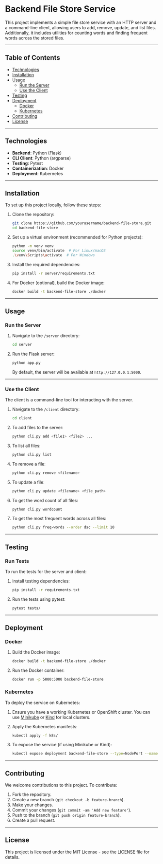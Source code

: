 # Backend File Store Service

This project implements a simple file store service with an HTTP server and a command-line client, allowing users to add, remove, update, and list files. Additionally, it includes utilities for counting words and finding frequent words across the stored files.

---

## Table of Contents

- [Technologies](#technologies)
- [Installation](#installation)
- [Usage](#usage)
  - [Run the Server](#run-the-server)
  - [Use the Client](#use-the-client)
- [Testing](#testing)
- [Deployment](#deployment)
  - [Docker](#docker)
  - [Kubernetes](#kubernetes)
- [Contributing](#contributing)
- [License](#license)

---

## Technologies

- **Backend**: Python (Flask)
- **CLI Client**: Python (argparse)
- **Testing**: Pytest
- **Containerization**: Docker
- **Deployment**: Kubernetes

---

## Installation

To set up this project locally, follow these steps:

1. Clone the repository:
   ```bash
   git clone https://github.com/yourusername/backend-file-store.git
   cd backend-file-store
   ```

2. Set up a virtual environment (recommended for Python projects):
   ```bash
   python -m venv venv
   source venv/bin/activate  # For Linux/macOS
   .\venv\Scripts\activate  # For Windows
   ```

3. Install the required dependencies:
   ```bash
   pip install -r server/requirements.txt
   ```

4. For Docker (optional), build the Docker image:
   ```bash
   docker build -t backend-file-store ./docker
   ```

---

## Usage

### Run the Server

1. Navigate to the `/server` directory:
   ```bash
   cd server
   ```

2. Run the Flask server:
   ```bash
   python app.py
   ```

   By default, the server will be available at `http://127.0.0.1:5000`.

---

### Use the Client

The client is a command-line tool for interacting with the server.

1. Navigate to the `/client` directory:
   ```bash
   cd client
   ```

2. To add files to the server:
   ```bash
   python cli.py add <file1> <file2> ...
   ```

3. To list all files:
   ```bash
   python cli.py list
   ```

4. To remove a file:
   ```bash
   python cli.py remove <filename>
   ```

5. To update a file:
   ```bash
   python cli.py update <filename> <file_path>
   ```

6. To get the word count of all files:
   ```bash
   python cli.py wordcount
   ```

7. To get the most frequent words across all files:
   ```bash
   python cli.py freq-words --order dsc --limit 10
   ```

---

## Testing

### Run Tests

To run the tests for the server and client:

1. Install testing dependencies:
   ```bash
   pip install -r requirements.txt
   ```

2. Run the tests using pytest:
   ```bash
   pytest tests/
   ```

---

## Deployment

### Docker

1. Build the Docker image:
   ```bash
   docker build -t backend-file-store ./docker
   ```

2. Run the Docker container:
   ```bash
   docker run -p 5000:5000 backend-file-store
   ```

### Kubernetes

To deploy the service on Kubernetes:

1. Ensure you have a working Kubernetes or OpenShift cluster. You can use [Minikube](https://kubernetes.io/docs/setup/learning-environment/minikube/) or [Kind](https://kind.sigs.k8s.io/) for local clusters.

2. Apply the Kubernetes manifests:
   ```bash
   kubectl apply -f k8s/
   ```

3. To expose the service (if using Minikube or Kind):
   ```bash
   kubectl expose deployment backend-file-store --type=NodePort --name=backend-file-store-service
   ```

---

## Contributing

We welcome contributions to this project. To contribute:

1. Fork the repository.
2. Create a new branch (`git checkout -b feature-branch`).
3. Make your changes.
4. Commit your changes (`git commit -am 'Add new feature'`).
5. Push to the branch (`git push origin feature-branch`).
6. Create a pull request.

---

## License

This project is licensed under the MIT License - see the [LICENSE](LICENSE) file for details.
